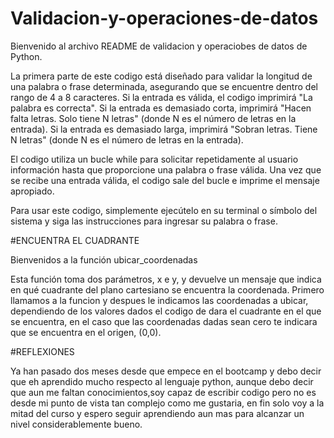 # Validacion-y-operaciones-de-datos


Bienvenido al archivo README de validacion y operaciobes de datos de Python.

La primera parte de este codigo está diseñado para validar la longitud de una palabra o frase determinada, asegurando que se encuentre dentro del rango de 4 a 8 caracteres. Si la entrada es válida, el codigo imprimirá "La palabra es correcta". Si la entrada es demasiado corta, imprimirá "Hacen falta letras. Solo tiene N letras" (donde N es el número de letras en la entrada). Si la entrada es demasiado larga, imprimirá "Sobran letras. Tiene N letras" (donde N es el número de letras en la entrada).

El codigo utiliza un bucle while para solicitar repetidamente al usuario información hasta que proporcione una palabra o frase válida. Una vez que se recibe una entrada válida, el codigo sale del bucle e imprime el mensaje apropiado.

Para usar este codigo, simplemente ejecútelo en su terminal o símbolo del sistema y siga las instrucciones para ingresar su palabra o frase.


#ENCUENTRA EL CUADRANTE

Bienvenidos a la función ubicar_coordenadas

Esta función toma dos parámetros, x e y, y devuelve un mensaje que indica en qué cuadrante del plano cartesiano se encuentra la coordenada.
Primero llamamos a la funcion y despues le indicamos las coordenadas a ubicar, dependiendo de los valores dados el codigo de dara el cuadrante en el que se encuentra, en el caso que las coordenadas dadas sean cero te indicara que se encuentra en el origen, (0,0).

#REFLEXIONES

Ya han pasado dos meses desde que empece en el bootcamp y debo decir que eh aprendido mucho respecto al lenguaje python, aunque debo decir que aun me faltan conocimientos,soy capaz de escribir codigo pero no es desde mi punto de vista tan complejo como me gustaria, en fin solo voy a la mitad del curso y espero seguir aprendiendo aun mas para alcanzar un nivel considerablemente bueno.

